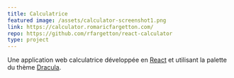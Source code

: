 ```yaml
---
title: Calculatrice
featured image: /assets/calculator-screenshot1.png
link: https://calculator.romaricfargetton.com/
repo: https://github.com/rfargetton/react-calculator
type: project
---
```

Une application web calculatrice développée en [React](https://fr.reactjs.org/) et utilisant la palette du thème [Dracula](https://draculatheme.com/).